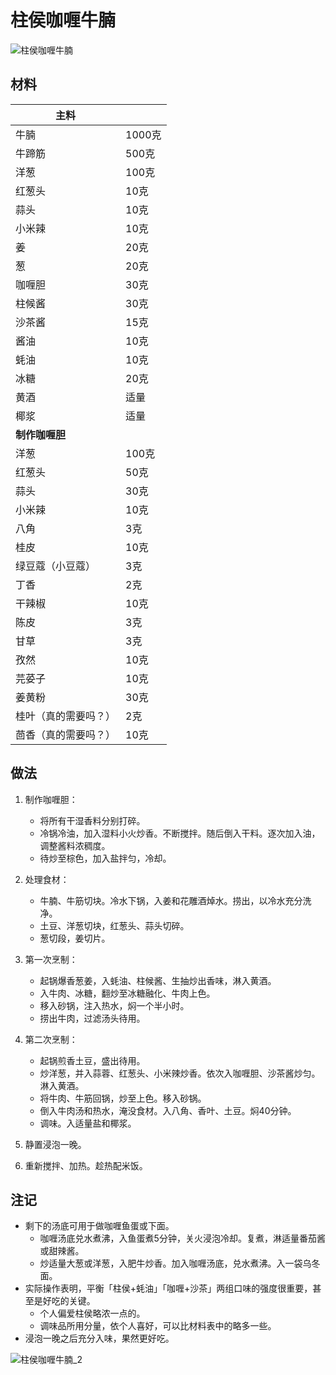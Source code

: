 # 柱侯咖喱牛腩

![柱侯咖喱牛腩](Images/柱侯咖喱牛腩.jpg)

## 材料

| 主料                 |        |
| -------------------- | ------ |
| 牛腩                 | 1000克 |
| 牛蹄筋               | 500克  |
| 洋葱                 | 100克  |
| 红葱头               | 10克   |
| 蒜头                 | 10克   |
| 小米辣               | 10克   |
| 姜                   | 20克   |
| 葱                   | 20克   |
| 咖喱胆               | 30克   |
| 柱候酱               | 30克   |
| 沙茶酱               | 15克   |
| 酱油                 | 10克   |
| 蚝油                 | 10克   |
| 冰糖                 | 20克   |
| 黄酒                 | 适量   |
| 椰浆                 | 适量   |
| **制作咖喱胆**       |        |
| 洋葱                 | 100克  |
| 红葱头               | 50克   |
| 蒜头                 | 30克   |
| 小米辣               | 10克   |
| 八角                 | 3克    |
| 桂皮                 | 10克   |
| 绿豆蔻（小豆蔻）     | 3克    |
| 丁香                 | 2克    |
| 干辣椒               | 10克   |
| 陈皮                 | 3克    |
| 甘草                 | 3克    |
| 孜然                 | 10克   |
| 芫荽子               | 10克   |
| 姜黄粉               | 30克   |
| 桂叶（真的需要吗？） | 2克    |
| 茴香（真的需要吗？） | 10克   |

## 做法

1. 制作咖喱胆：
   - 将所有干湿香料分别打碎。
   - 冷锅冷油，加入湿料小火炒香。不断搅拌。随后倒入干料。逐次加入油，调整酱料浓稠度。
   - 待炒至棕色，加入盐拌匀，冷却。
2. 处理食材：
   - 牛腩、牛筋切块。冷水下锅，入姜和花雕酒焯水。捞出，以冷水充分洗净。
   - 土豆、洋葱切块，红葱头、蒜头切碎。
   - 葱切段，姜切片。
3. 第一次烹制：
   - 起锅爆香葱姜，入蚝油、柱候酱、生抽炒出香味，淋入黄酒。
   - 入牛肉、冰糖，翻炒至冰糖融化、牛肉上色。
   - 移入砂锅，注入热水，焖一个半小时。
   - 捞出牛肉，过滤汤头待用。
4. 第二次烹制：
   - 起锅煎香土豆，盛出待用。
   - 炒洋葱，并入蒜蓉、红葱头、小米辣炒香。依次入咖喱胆、沙茶酱炒匀。淋入黄酒。
   - 将牛肉、牛筋回锅，炒至上色。移入砂锅。
   - 倒入牛肉汤和热水，淹没食材。入八角、香叶、土豆。焖40分钟。
   - 调味。入适量盐和椰浆。

5. 静置浸泡一晚。

6. 重新搅拌、加热。趁热配米饭。

## 注记

- 剩下的汤底可用于做咖喱鱼蛋或下面。
  - 咖喱汤底兑水煮沸，入鱼蛋煮5分钟，关火浸泡冷却。复煮，淋适量番茄酱或甜辣酱。
  - 炒适量大葱或洋葱，入肥牛炒香。加入咖喱汤底，兑水煮沸。入一袋乌冬面。
- 实际操作表明，平衡「柱侯+蚝油」「咖喱+沙茶」两组口味的强度很重要，甚至是好吃的关键。
  - 个人偏爱柱侯略浓一点的。
  - 调味品所用分量，依个人喜好，可以比材料表中的略多一些。
- 浸泡一晚之后充分入味，果然更好吃。

![柱侯咖喱牛腩_2](Images/柱侯咖喱牛腩_2.jpg)
